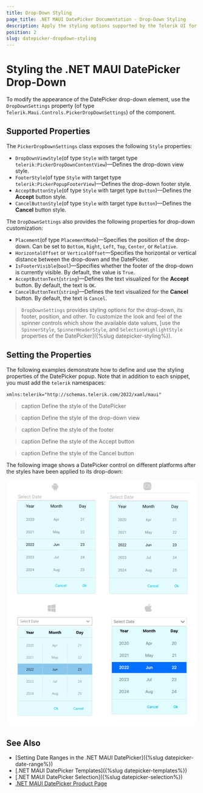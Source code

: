 ```yaml
---
title: Drop-Down Styling
page_title: .NET MAUI DatePicker Documentation - Drop-Down Styling
description: Apply the styling options supported by the Telerik UI for .NET MAUI DatePicker component to its drop-down element.
position: 2
slug: datepicker-dropdown-styling
---
```


# Styling the .NET MAUI DatePicker Drop-Down

To modify the appearance of the DatePicker drop-down element, use the `DropDownSettings` property (of type `Telerik.Maui.Controls.PickerDropDownSettings`) of the component.

## Supported Properties

The `PickerDropDownSettings` class exposes the following `Style` properties:

* `DropDownViewStyle`(of type `Style` with target type `telerik:PickerDropDownContentView`)&mdash;Defines the drop-down view style.
* `FooterStyle`(of type `Style` with target type `telerik:PickerPopupFooterView`)&mdash;Defines the drop-down footer style.
* `AcceptButtonStyle`(of type `Style` with target type `Button`)&mdash;Defines the **Accept** button style.
* `CancelButtonStyle`(of type `Style` with target type `Button`)&mdash;Defines the **Cancel** button style.

The `DropDownSettings` also provides the following properties for drop-down customization:

* `Placement`(of type `PlacementMode`)&mdash;Specifies the position of the drop-down. Can be set to `Bottom`, `Right`, `Left`, `Top`, `Center`, or `Relative`.
* `HorizontalOffset` or `VerticalOffset`&mdash;Specifies the horizontal or vertical distance between the drop-down and the DatePicker.
* `IsFooterVisible`(`bool`)&mdash;Specifies whether the footer of the drop-down is currently visible. By default, the value is `True`.
* `AcceptButtonText`(`string`)&mdash;Defines the text visualized for the **Accept** button. By default, the text is `OK`.
* `CancelButtonText`(`string`)&mdash;Defines the text visualized for the **Cancel** button. By default, the text is `Cancel`.

> `DropDownSettings` provides styling options for the drop-down, its footer, position, and other. To customize the look and feel of the spinner controls which show the available date values, [use the `SpinnerStyle`, `SpinnerHeaderStyle`, and `SelectionHighlightStyle` properties of the DatePicker]({%slug datepicker-styling%}).

## Setting the Properties

The following examples demonstrate how to define and use the styling properties of the DatePicker popup. Note that in addition to each snippet, you must add the `telerik` namespaces:

 ```XAML
xmlns:telerik="http://schemas.telerik.com/2022/xaml/maui"
 ```

>caption Define the style of the DatePicker

<snippet id='datepicker-dropdown-style' />

>caption Define the style of the drop-down view

<snippet id='datepicker-style-dropdownview-style' />

>caption Define the style of the footer

<snippet id='datepicker-style-footer-style' />

>caption Define the style of the Accept button

<snippet id='datepicker-style-accept-button-style' />

>caption Define the style of the Cancel button

<snippet id='datepicker-style-cancel-button-style' />


The following image shows a DatePicker control on different platforms after the styles have been applied to its drop-down:

![Telerik UI for .NET MAUI DatePicker with applied styling properties to its drop-down](../images/datepicker_dropdown_styling.png)

## See Also

- [Setting Date Ranges in the .NET MAUI DatePicker]({%slug datepicker-date-range%})
- [.NET MAUI DatePicker Templates]({%slug datepicker-templates%})
- [.NET MAUI DatePicker Selection]({%slug datepicker-selection%})
- [.NET MAUI DatePicker Product Page](https://www.telerik.com/maui-ui/datepicker)
